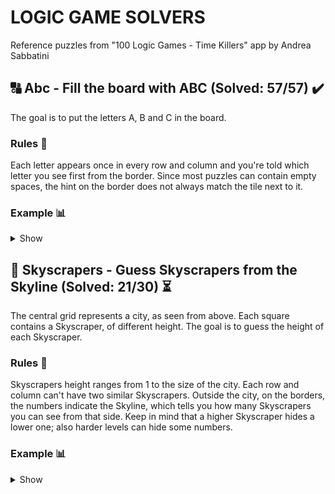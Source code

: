 # LOGIC GAME SOLVERS

Reference puzzles from "100 Logic Games - Time Killers" app by Andrea Sabbatini

## :capital_abcd: Abc - Fill the board with ABC (Solved: 57/57) :heavy_check_mark:

The goal is to put the letters A, B and C in the board. 

### Rules :book:

Each letter appears once in every row and column and you're told which letter you see first from the border.
Since most puzzles can contain empty spaces, the hint on the border does not always match the tile next to it.

### Example :bar_chart:

<details>
  <summary>Show</summary>
    <img src = "Examples/ABC_empty.png" width = "300">
    <img src = "Examples/ABC_solved.png" width = "300">
</details>

## :city_sunrise: Skyscrapers - Guess Skyscrapers from the Skyline (Solved: 21/30) :hourglass_flowing_sand:

The central grid represents a city, as seen from above. Each square contains a Skyscraper, of different height.
The goal is to guess the height of each Skyscraper.

### Rules :book:

Skyscrapers height ranges from 1 to the size of the city. Each row and column can't have two similar Skyscrapers.
Outside the city, on the borders, the numbers indicate the Skyline, which tells you how many Skyscrapers you can see from that side.
Keep in mind that a higher Skyscraper hides a lower one; also harder levels can hide some numbers.

### Example :bar_chart:

<details>
  <summary>Show</summary>
    <img src = "Examples/Skyscrapers_empty.png" width = "300">
    <img src = "Examples/Skyscrapers_solved.png" width = "300">
</details>
